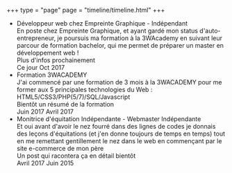 
+++
type = "page"
page = "timeline/timeline.html"
+++

 <section class="timeline">       
   <div class="box">
                    <ul id="first-list">
                        <li>
                            <span></span>
                            <div class="title">Développeur web chez Empreinte Graphique - Indépendant</div>
                            <div class="info">En poste chez Empreinte Graphique, et ayant gardé mon status d'auto-entrepreneur, je poursuis ma formation à la 3WAcademy en suivant leur parcour de formation bachelor, qui me permet de préparer un master en développement web !</div>
                            <div class="name">Plus d'infos prochainement</div>
                            <div class="time">
                                <span>Ce jour<sup></sup></span>
                                <span>Oct 2017</span>
                            </div>
                        </li>
                        <li>
                            <span></span>
                            <div class="title">Formation 3WACADEMY</div>
                            <div class="info">J'ai commencé par une formation de 3 mois à la 3WACADEMY pour me former aux 5 principales technologies du Web : HTML5/CSS3/PHP(5/7)/SQL/Javascript</div>
                            <div class="name">Bientôt un résumé de la formation</div>
                            <div class="time">
                                <span>Juin 2017<sup></sup></span>
                                <span>Avril 2017</span>
                            </div>
                        </li>
                        <li>
                            <span></span>
                            <div class="title">Monitrice d'équitation Indépendante - Webmaster Indépendante</div>
                            <div class="info">Et oui avant d'avoir le nez fourré dans des lignes de codes je donnais des leçons d'équitations (et j'en donne toujours de temps en temps) tout en me remettant gentillement le nez dans le web en commençant par le site e-commerce de mon père</div>
                            <div class="name">Un post qui racontera ça en détail bientôt</div>
                            <div class="time">
                                <span>Avril 2017<sup></sup></span>
                                <span>Juin 2015</span>
                            </div>
                        </li>
                        </ul>
                               
   </div>
</section>

